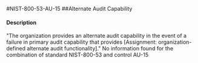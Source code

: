 #NIST-800-53-AU-15
##Alternate Audit Capability
#### Description
"The organization provides an alternate audit capability in the event of a failure in primary audit capability that provides [Assignment: organization-defined alternate audit functionality]."
No information found for the combination of standard NIST-800-53 and control AU-15
